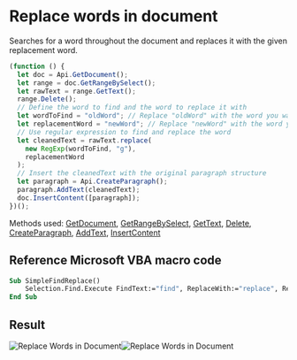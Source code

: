 # Replace words in document

Searches for a word throughout the document and replaces it with the given replacement word.

<!-- This code snippet is shown in the screenshot. -->

<!-- eslint-skip -->

```ts
(function () {
  let doc = Api.GetDocument();
  let range = doc.GetRangeBySelect();
  let rawText = range.GetText();
  range.Delete();
  // Define the word to find and the word to replace it with
  let wordToFind = "oldWord"; // Replace "oldWord" with the word you want to find
  let replacementWord = "newWord"; // Replace "newWord" with the word you want to replace it with
  // Use regular expression to find and replace the word
  let cleanedText = rawText.replace(
    new RegExp(wordToFind, "g"),
    replacementWord
  );
  // Insert the cleanedText with the original paragraph structure
  let paragraph = Api.CreateParagraph();
  paragraph.AddText(cleanedText);
  doc.InsertContent([paragraph]);
})();
```

Methods used: [GetDocument](../../../docs/office-api/usage-api/text-document-api/Api/Methods/GetDocument.md), [GetRangeBySelect](../../../docs/office-api/usage-api/text-document-api/ApiDocument/Methods/GetRangeBySelect.md), [GetText](../../../docs/office-api/usage-api/text-document-api/ApiRange/Methods/GetText.md), [Delete](../../../docs/office-api/usage-api/text-document-api/ApiRange/Methods/Delete.md), [CreateParagraph](../../../docs/office-api/usage-api/text-document-api/Api/Methods/CreateParagraph.md), [AddText](../../../docs/office-api/usage-api/text-document-api/ApiParagraph/Methods/AddText.md), [InsertContent](../../../docs/office-api/usage-api/text-document-api/ApiDocument/Methods/InsertContent.md)

## Reference Microsoft VBA macro code

<!-- code generated with AI -->

```vb
Sub SimpleFindReplace()
    Selection.Find.Execute FindText:="find", ReplaceWith:="replace", Replace:=wdReplaceAll
End Sub
```

## Result

<!-- imgpath -->

![Replace Words in Document](/assets/images/plugins/replace-words-in-document.png#gh-light-mode-only)![Replace Words in Document](/assets/images/plugins/replace-words-in-document.dark.png#gh-dark-mode-only)
